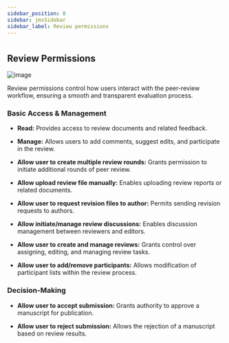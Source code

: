 ```yaml
---
sidebar_position: 8
sidebar: jmsSidebar
sidebar_label: Review permissions  
---
```

#

## Review Permissions

![image](/assets/images/journal/review-permissions.webp)

Review permissions control how users interact with the peer-review workflow, ensuring a smooth and transparent evaluation process.

### Basic Access & Management

- **Read:** Provides access to review documents and related feedback.

- **Manage:** Allows users to add comments, suggest edits, and participate in the review.

- **Allow user to create multiple review rounds:** Grants permission to initiate additional rounds of peer review.

- **Allow upload review file manually:** Enables uploading review reports or related documents.

- **Allow user to request revision files to author:** Permits sending revision requests to authors.

- **Allow initiate/manage review discussions:** Enables discussion management between reviewers and editors.

- **Allow user to create and manage reviews:** Grants control over assigning, editing, and managing review tasks.

- **Allow user to add/remove participants:** Allows modification of participant lists within the review process.

### Decision-Making

- **Allow user to accept submission:** Grants authority to approve a manuscript for publication.

- **Allow user to reject submission:** Allows the rejection of a manuscript based on review results.
